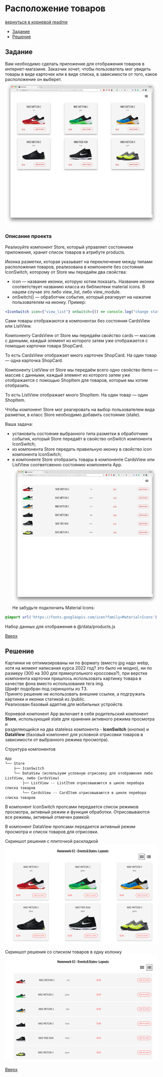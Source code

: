 # Расположение товаров

[вернуться в корневой readme](../README.md)

- [Задание](#задание)
- [Решение](#решение)


## Задание

Вам необходимо сделать приложение для отображения товаров в интернет-магазине. Заказчик хочет, чтобы пользователь мог увидеть товары в виде карточек или в виде списка, в зависимости от того, какое расположение он выберет.
![Скриншот со списком в виде плиток](./doc/card_view.png)

### Описание проекта
Реализуйте компонент Store, который управляет состоянием приложения, хранит список товаров в атрибуте products.

Иконка разметки, которая указывает на переключение между типами расположения товаров, реализована в компоненте без состояния IconSwitch, которому от Store мы передаём два свойства:
- icon — название иконки, которую хотим показать. Название иконки соответствует названию класса из библиотеки material icons. В нашем случае это либо view_list, либо view_module.
- onSwitch() — обработчик события, который реагирует на нажатие пользователем на иконку.
Пример:
```jsx
<IconSwitch icon={"view_list"} onSwitch={() => console.log("change state here")}/>
```

Сами товары отображаются в компонентах без состояния CardsView или ListView.

Компоненту CardsView от Store мы передаём свойство cards — массив с данными, каждый элемент из которого затем уже отображается с помощью карточки товара ShopCard.

То есть CardsView отображает много карточек ShopCard. На один товар — одна карточка ShopCard.

Компоненту ListView от Store мы передаём всего одно свойство items — массив с данными, каждый элемент из которого затем уже отображается с помощью ShopItem для товаров, которые мы хотим отобразить.

То есть ListView отображает много ShopItem. На один товар — один ShopItem.

Чтобы компонент Store мог реагировать на выбор пользователем вида разметки, в класс Store необходимо добавить состояние (state).

Ваша задача:

- установить состояние выбранного типа разметки в обработчике события, который Store передаёт в свойство onSwitch компонента IconSwitch;
- из компонента Store передать правильную иконку в свойство icon компонента IconSwitch;
- в компоненте Store отобразить товары в компоненте CardsView или ListView соответсвенно состоянию компонента App.
![Скриншот с классическим списком](./doc/list_view.png)
Не забудьте подключить Material Icons:
```css
@import url('https://fonts.googleapis.com/icon?family=Material+Icons')
```

Набор данных для отображения в @/data/products.js

[Вверх](#top)


## Решение

Картинки не оптимизированы ни по формату (вместо jpg надо webp, хотя на момент написания курса 2022 год? это было не модно), ни по размеру (300 на 300 для прямоугольного кроссовка?), при верстке компонента карточки пришлось использовать картинку товара в качестве фона вместо использования тега img.  
Шрифт подобран под скриншоты из ТЗ.  
Принято решение не использовать внешние ссылки, а подгружать картинки и иконки статикой из /public.  
Реализован базовый адаптив для мобильных устройств.

Корневой компонент App включает в себя родительский компонент **Store**, использующий state для хранения активного режима просмотра и\
разделяющийся на два stateless компонента - **IconSwitch** (кнопки) и **DataView** (базовый компонент для условной отрисовки товаров в зависимости от выбранного режима просмотра).

Структура компонентов
```pre
App
└── Store
    ├── IconSwitch
    └── DataView (используем условную отрисовку для отображения либо ListView, либо CardsView)
        ├── ListView -- ListItem отрисовываются в цикле перебора списка товаров
        └── CardsView -- CardItem отрисовываются в цикле перебора списка товаров
```
В компонент IconSwitch пропсами передается список режимов просмотра, активный режим и функция обработки. Отрисовываются все режимы, активный отмечен рамкой.

В компонент DataView пропсами передается активный режим просмотра и список товаров для отрисовки.

Скриншот решения с плиточной раскладкой
![Скриншот решения с плиточной раскладкой](./doc/layout_card_view.png)

Скриншот решения со списком товаров в одну колонку
![Скриншот решения со списком ](./doc/layout_list_view.png)


[Вверх](#top)